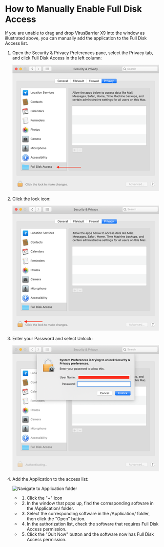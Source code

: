 # How to Manually Enable Full Disk Access

If you are unable to drag and drop VirusBarrier X9 into the window as illustrated above, you can manually add the application to the Full Disk Access list.

1. Open the Security & Privacy Preferences pane, select the Privacy tab, and click Full Disk Access in the left column:

   ![Security & Privacy](https://github.com/EricD2017/Enable-Full-Disk-Access-in-macOS/blob/main/Security_and_Privacy.png?raw=true)

2. Click the lock icon:

   ![Unlock](https://github.com/EricD2017/Enable-Full-Disk-Access-in-macOS/blob/main/Unlock.png?raw=true)

3. Enter your Password and select Unlock:

   ![Password](https://github.com/EricD2017/Enable-Full-Disk-Access-in-macOS/blob/main/Password.png?raw=true)

4. Add the Application to the access list:

   ![Navigate to Application folder](https://github.com/EricD2017/Enable-Full-Disk-Access-in-macOS/blob/main/Add_Quit_Now?raw=true)

   - 1. Click the "+" icon
   - 2. In the window that pops up, find the corresponding software in the /Application/ folder.
   - 3. Select the corresponding software in the /Application/ folder, then click the "Open" button.
   - 4. In the authorization list, check the software that requires Full Disk Access permission.
   - 5. Click the "Quit Now" button and the software now has Full Disk Access permission.


